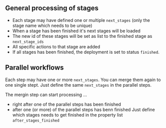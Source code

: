 
## General processing of stages

* Each stage may have defined one or multiple `next_stages` (only the stage name which needs to be unique)
* When a stage has been finished it's next stages will be loaded
* The new id of these stages will be set as list to the finished stage as `next_stage_ids`
* All specific actions to that stage are added
* If all stages has been finished, the deployment is set to status `finished`.


## Parallel workflows

Each step may have one or more `next_stages`.
You can merge them again to one single stept. Just define the same `next_stages` in the parallel steps.

The mergin step can start processing ...
* right after one of the parallel steps has been finished
* after one (or more) of the parallel steps has benn finished
  Just define which stages needs to get finished in the property list `after_stages_finished`